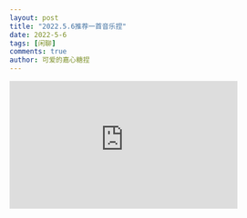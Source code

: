 ```yaml
--- 
layout: post 
title: "2022.5.6推荐一首音乐捏" 
date: 2022-5-6
tags: [闲聊] 
comments: true 
author: 可爱的嘉心糖捏 
--- 
```


<iframe 
width="400" 
height="225" 
src="https://watch.wave.video/krouuNeTTwG7guos"
frameborder="0" 
allowfullscreen>

  
